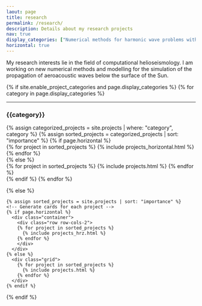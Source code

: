 ```yaml
---
laout: page
title: research
permalink: /research/
description: Details about my research projects
nav: true
display_categories: ["Numerical methods for harmonic wave problems with convection", "Aeroacoustic modelling for helioseismology"]
horizontal: true
---
```


My research interests lie in the field of computational helioseismology.
I am working on new numerical methods and modelling for the simulation of the propagation of aeroacoustic 
waves below the surface of the Sun.

<div class="projects">
  {% if site.enable_project_categories and page.display_categories %}
  <!-- Display categorized projects -->
    {% for category in page.display_categories %}
      <hr/>
      <h3 class="category">{{category}}</h3>
      {% assign categorized_projects = site.projects | where: "category", category %}
      {% assign sorted_projects = categorized_projects | sort: "importance" %}
      <!-- Generate cards for each project -->
      {% if page.horizontal %}
        <div class="container">
          <div class="row row-cols-2">
          {% for project in sorted_projects %}
            {% include projects_horizontal.html %}
          {% endfor %}
          </div>
        </div>
      {% else %}
        <div class="grid">
          {% for project in sorted_projects %}
            {% include projects.html %}
          {% endfor %}
        </div>
      {% endif %}
    {% endfor %}

  {% else %}
  <!-- Display projects without categories -->
    {% assign sorted_projects = site.projects | sort: "importance" %}
    <!-- Generate cards for each project -->
    {% if page.horizontal %}
      <div class="container">
        <div class="row row-cols-2">
        {% for project in sorted_projects %}
          {% include projects_hrz.html %}
        {% endfor %}
        </div>
      </div>
    {% else %}
      <div class="grid">
        {% for project in sorted_projects %}
          {% include projects.html %}
        {% endfor %}
      </div>
    {% endif %}

  {% endif %}

</div>



